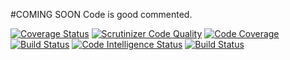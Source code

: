 #COMING SOON
Code is good commented.

[![Coverage Status](https://coveralls.io/repos/github/fractalzombie/semver/badge.svg?branch=master)](https://coveralls.io/github/fractalzombie/semver?branch=master)
[![Scrutinizer Code Quality](https://scrutinizer-ci.com/g/fractalzombie/semver/badges/quality-score.png?b=master)](https://scrutinizer-ci.com/g/fractalzombie/semver/?branch=master)
[![Code Coverage](https://scrutinizer-ci.com/g/fractalzombie/semver/badges/coverage.png?b=master)](https://scrutinizer-ci.com/g/fractalzombie/semver/?branch=master)
[![Build Status](https://scrutinizer-ci.com/g/fractalzombie/semver/badges/build.png?b=master)](https://scrutinizer-ci.com/g/fractalzombie/semver/build-status/master)
[![Code Intelligence Status](https://scrutinizer-ci.com/g/fractalzombie/semver/badges/code-intelligence.svg?b=master)](https://scrutinizer-ci.com/code-intelligence)
[![Build Status](https://travis-ci.org/fractalzombie/semver.svg?branch=master)](https://travis-ci.org/fractalzombie/semver)